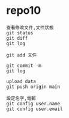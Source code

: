 # repo10

`查看修改文件,文件狀態`<br>
`git status`<br>
`git diff`<br>
`git log`

`git add 文件`

`git commit -m`<br>
`git log`

`upload data`<br>
`git push origin main`

`設定名字,電郵`<br>
`git config user.name`<br>
`git config user.email`
